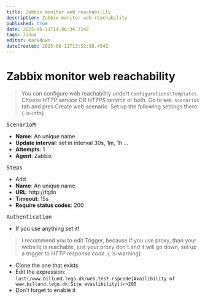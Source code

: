 ```yaml
---
title: Zabbix monitor web reachability
description: Zabbix monitor web reachability
published: true
date: 2025-06-11T14:06:34.724Z
tags: linux
editor: markdown
dateCreated: 2025-06-11T13:52:58.454Z
---
```


# Zabbix monitor web reachability

> You can configure web reachability undert `Configurations\Templates`. Choose *HTTP service* OR *HTTPS service* or both. Go to `Web scenarios` tab and pres Create web scenario. Set up the following settings there:
{.is-info}


<kbd>ScenarioM</kbd>
- **Name**: An unique name
- **Update interval**: set in interval 30s, 1m, 1h ...
- **Attempts**: 1 
- **Agent**: Zabbix

<kbd>Steps</kbd>
- Add 
 - **Name**: An unique name
 - **URL**: http://fqdn
 - **Timeout**: 15s
 - **Require status codes**: 200
 
<kbd>Authentication</kbd>
- If you use anything set it!
  
> I recommend you to edit Trigger, because if you use proxy, than your website is reachable, just your proxy don't and it will go down, set up a trigger to *HTTP response code*.
{.is-warning}

- Clone the one that exists
- Edit the expression: `last(/www.billund.lego.dk/web.test.rspcode[Availibility of www.billund.lego.dk,Site availibility])<>200`
- Don't forget to enable it
